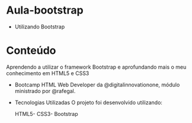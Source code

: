 # Aula-bootstrap
- Utilizando Bootstrap


# Conteúdo 
Aprendendo a utilizar o framework Bootstrap e aprofundando mais o meu conhecimento em HTML5 e CSS3

- Bootcamp HTML Web Developer da @digitalinnovationone, módulo ministrado por @rafegal.


- Tecnologias Utilizadas
O projeto foi desenvolvido utilizando:

    HTML5-
    CSS3-
    Bootstrap
  
  
